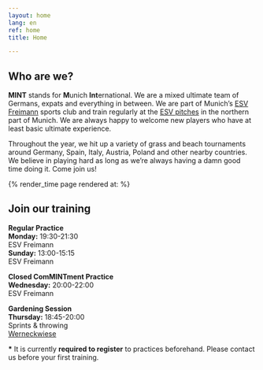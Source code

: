 ```yaml
---
layout: home
lang: en
ref: home
title: Home

---
```


## Who are we?

**MINT** stands for **M**unich **Int**ernational. We are a mixed ultimate team of Germans, expats and everything in between. We are part of Munich’s [ESV Freimann](https://esvfreimann.org/) sports club and train regularly at the [ESV pitches](https://goo.gl/maps/JhK54zKzgv22) in the northern part of Munich. We are always happy to welcome new players who have at least basic ultimate experience.

Throughout the year, we hit up a variety of grass and beach tournaments around Germany, Spain, Italy, Austria, Poland and other nearby countries. We believe in playing hard as long as we’re always having a damn good time doing it. Come join us!


{% render_time page rendered at: %}

## Join our training

**Regular Practice**  
**Monday:** 19:30-21:30  
ESV Freimann  
**Sunday:** 13:00-15:15  
ESV Freimann

**Closed ComMINTment Practice**  
**Wednesday:** 20:00-22:00  
ESV Freimann

**Gardening Session**  
**Thursday:** 18:45-20:00  
Sprints & throwing  
[Werneckwiese](https://goo.gl/maps/u4kZjnC6YNpw3mdD8)

__*__ It is currently **required to register** to practices beforehand. Please contact us before your first training.